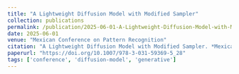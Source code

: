 ```yaml
---
title: "A Lightweight Diffusion Model with Modified Sampler"
collection: publications
permalink: /publication/2025-06-01-A-Lightweight-Diffusion-Model-with-Modified-Sampler
date: 2025-06-01
venue: "Mexican Conference on Pattern Recognition"
citation: "A Lightweight Diffusion Model with Modified Sampler. *Mexican Conference on Pattern Recognition*, 2025. https://doi.org/10.1007/978-3-031-59369-5_28"
paperurl: "https://doi.org/10.1007/978-3-031-59369-5_28"
tags: ['conference', 'diffusion-model', 'generative']
---
```

